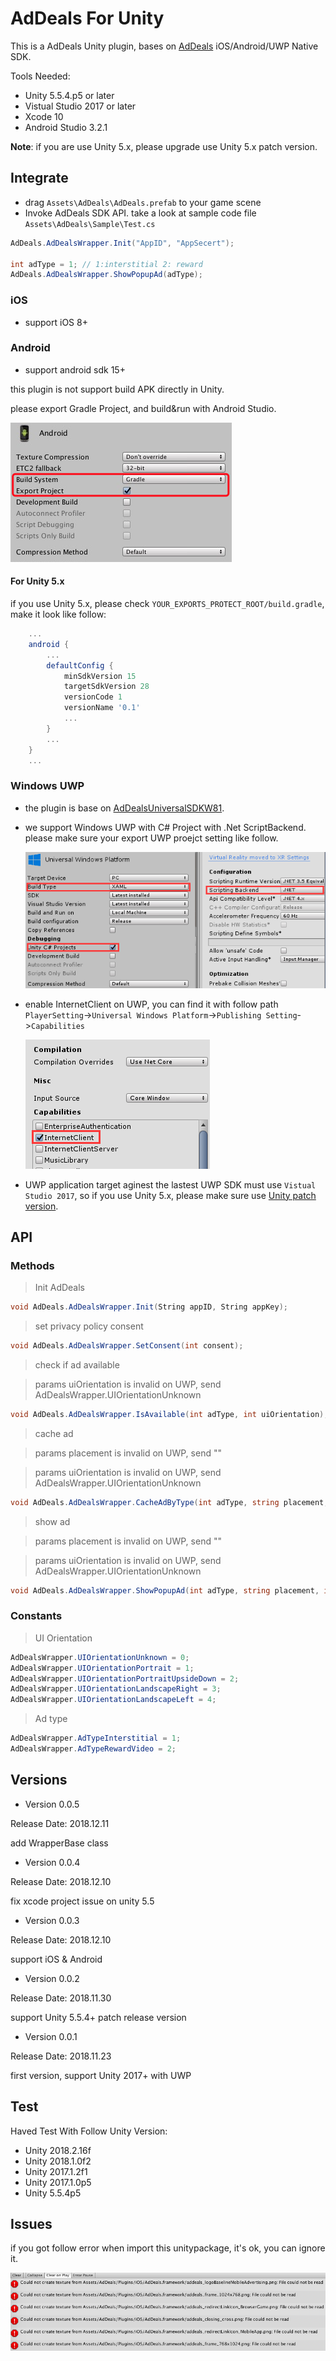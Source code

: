 # AdDeals For Unity

This is a AdDeals Unity plugin, bases on [AdDeals](https://www.addealsnetwork.com/) iOS/Android/UWP Native SDK.

Tools Needed:

* Unity 5.5.4.p5 or later
* Vistual Studio 2017 or later
* Xcode 10
* Android Studio 3.2.1

__Note__: if you are use Unity 5.x, please upgrade use Unity 5.x patch version.

## Integrate

* drag `Assets\AdDeals\AdDeals.prefab` to your game scene
* Invoke AdDeals SDK API. take a look at sample code file `Assets\AdDeals\Sample\Test.cs`

```C#
AdDeals.AdDealsWrapper.Init("AppID", "AppSecert");

int adType = 1; // 1:interstitial 2: reward
AdDeals.AdDealsWrapper.ShowPopupAd(adType);
```


### iOS

* support iOS 8+


### Android

* support android sdk 15+

this plugin is not support build APK directly in Unity.

please export Gradle Project, and build&run with Android Studio.

![](./unity_android_export.png)

#### For Unity 5.x

if you use Unity 5.x, please check `YOUR_EXPORTS_PROTECT_ROOT/build.gradle`, make it look like follow:

```gradle
    ...
    android {
        ...
        defaultConfig {
            minSdkVersion 15
            targetSdkVersion 28
            versionCode 1
            versionName '0.1'
            ...
        }
        ...
    }
    ...
```


### Windows UWP

* the plugin is base on [AdDealsUniversalSDKW81](https://www.nuget.org/packages/AdDealsUniversalSDKW81).

* we support Windows UWP with C# Project with .Net ScriptBackend. please make sure your export UWP proejct setting like follow.

    ![Unity UWP project config](./unity_project_config.png)

* enable InternetClient on UWP, you can find it with follow path `PlayerSetting`->`Universal Windows Platform`->`Publishing Setting`->`Capabilities`

    ![Unity UWP capabilities setting](./uwp_capabilities.png)

* UWP application target aginest the lastest UWP SDK must use `Vistual Studio 2017`, so if you use Unity 5.x, please make sure use [Unity patch version](https://unity3d.com/unity/qa/patch-releases).


## API

### Methods

> Init AdDeals
```c#
void AdDeals.AdDealsWrapper.Init(String appID, String appKey);
```

> set privacy policy consent
```c#
void AdDeals.AdDealsWrapper.SetConsent(int consent);
```

> check if ad available

> params uiOrientation is invalid on UWP, send AdDealsWrapper.UIOrientationUnknown
```c#
void AdDeals.AdDealsWrapper.IsAvailable(int adType, int uiOrientation);
```

> cache ad

> params placement is invalid on UWP, send ""

> params uiOrientation is invalid on UWP, send AdDealsWrapper.UIOrientationUnknown

```c#
void AdDeals.AdDealsWrapper.CacheAdByType(int adType, string placement, int uiOrientation);
```

> show ad

> params placement is invalid on UWP, send ""

> params uiOrientation is invalid on UWP, send AdDealsWrapper.UIOrientationUnknown

```c#
void AdDeals.AdDealsWrapper.ShowPopupAd(int adType, string placement, int uiOrientation);
```

### Constants

> UI Orientation
```C#
AdDealsWrapper.UIOrientationUnknown = 0;
AdDealsWrapper.UIOrientationPortrait = 1;
AdDealsWrapper.UIOrientationPortraitUpsideDown = 2;
AdDealsWrapper.UIOrientationLandscapeRight = 3;
AdDealsWrapper.UIOrientationLandscapeLeft = 4;
```

> Ad type
```C#
AdDealsWrapper.AdTypeInterstitial = 1;
AdDealsWrapper.AdTypeRewardVideo = 2;
```


## Versions

* Version 0.0.5

Release Date: 2018.12.11

add WrapperBase class


* Version 0.0.4

Release Date: 2018.12.10

fix xcode project issue on unity 5.5


* Version 0.0.3

Release Date: 2018.12.10

support iOS & Android


* Version 0.0.2

Release Date: 2018.11.30

support Unity 5.5.4+ patch release version


* Version 0.0.1

Release Date: 2018.11.23

first version, support Unity 2017+ with UWP

## Test

Haved Test With Follow Unity Version:

* Unity 2018.2.16f
* Unity 2018.1.0f2
* Unity 2017.1.2f1
* Unity 2017.1.0p5
* Unity 5.5.4p5

## Issues

if you got follow error when import this unitypackage, it's ok, you can ignore it.

![](./unity_addeals_framework_import_error.png)

